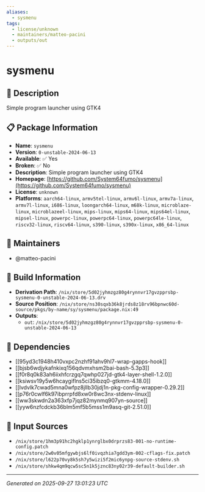 ```yaml
---
aliases:
  - sysmenu
tags:
  - license/unknown
  - maintainers/matteo-pacini
  - outputs/out
---
```


# sysmenu

## 📝 Description

Simple program launcher using GTK4

## 📋 Package Information

- **Name**: `sysmenu`
- **Version**: `0-unstable-2024-06-13`
- **Available**: ✅ Yes
- **Broken**: ✅ No
- **Description**: Simple program launcher using GTK4
- **Homepage**: [https://github.com/System64fumo/sysmenu](https://github.com/System64fumo/sysmenu)
- **License**: `unknown`
- **Platforms**: `aarch64-linux`, `armv5tel-linux`, `armv6l-linux`, `armv7a-linux`, `armv7l-linux`, `i686-linux`, `loongarch64-linux`, `m68k-linux`, `microblaze-linux`, `microblazeel-linux`, `mips-linux`, `mips64-linux`, `mips64el-linux`, `mipsel-linux`, `powerpc-linux`, `powerpc64-linux`, `powerpc64le-linux`, `riscv32-linux`, `riscv64-linux`, `s390-linux`, `s390x-linux`, `x86_64-linux`
## 👥 Maintainers

- @matteo-pacini


## 🔧 Build Information

- **Derivation Path**: `/nix/store/5d02jyhmzgz80g4rynnvr17gvzpprsbp-sysmenu-0-unstable-2024-06-13.drv`
- **Source Position**: `/nix/store/ns30sqxb36k8jrds8z18rv96bpnwc60d-source/pkgs/by-name/sy/sysmenu/package.nix:49`
- **Outputs**:
  - `out`:  `/nix/store/5d02jyhmzgz80g4rynnvr17gvzpprsbp-sysmenu-0-unstable-2024-06-13`

## 🔗 Dependencies

- [[95yd3c1948h410vxpc2nzhf91ahv9hl7-wrap-gapps-hook]]
- [[bjsb6wdjykafnkixq156qdvmxhsm2bai-bash-5.3p3]]
- [[f0r8q0k83ah6iixhfcrzgq7qwhp027jd-gtk4-layer-shell-1.2.0]]
- [[ksiwsv19y5w6hcaygiflns5ci35ibzq0-gtkmm-4.18.0]]
- [[lvdvlk7cwad5mna0wfpz8jllb30jdj1n-pkg-config-wrapper-0.29.2]]
- [[p76r0cwlf6k97ibprrpfd8xw0r8wc3nx-stdenv-linux]]
- [[ww3skwdn2a363xfp7jqz82mynmq907yn-source]]
- [[yyw6nzfcdckb36blm5mf5b5mss1m9asq-git-2.51.0]]

## 📁 Input Sources

- `/nix/store/1hm3p91hc2hgklp1ynrglbx0drprzs83-001-no-runtime-config.patch`
- `/nix/store/2w0v05mfgywbjs6lf0ivqzhia7gdd3ym-002-cflags-fix.patch`
- `/nix/store/l622p70vy8k5sh7y5wizi5f2mic6ynpg-source-stdenv.sh`
- `/nix/store/shkw4qm9qcw5sc5n1k5jznc83ny02r39-default-builder.sh`

---
*Generated on 2025-09-27 13:01:23 UTC*
